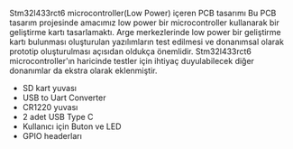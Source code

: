 Stm32l433rct6 microcontroller(Low Power) içeren PCB tasarımı
Bu PCB tasarım projesinde amacımız low power bir microcontroller kullanarak bir geliştirme kartı tasarlamaktı. Arge merkezlerinde low power bir geliştirme kartı bulunması oluşturulan yazılımların test edilmesi ve donanımsal olarak prototip oluşturulması açısıdan oldukça önemlidir. Stm32l433rct6 microcontroller'ın haricinde testler için ihtiyaç duyulabilecek diğer donanımlar da ekstra olarak eklenmiştir.
- SD kart yuvası
- USB to Uart Converter
- CR1220 yuvası
- 2 adet USB Type C
- Kullanıcı için Buton ve LED
- GPIO headerları
